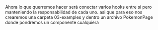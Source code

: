 Ahora lo que querremos hacer será conectar varios hooks entre si pero manteniendo la responsabilidad de cada uno. asi que para eso
nos crearemos una carpeta 03-examples y dentro un archivo PokemonPage donde pondremos un componente cualquiera 